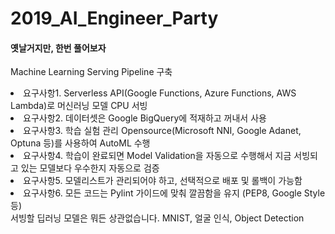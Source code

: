 # 2019_AI_Engineer_Party

#### 옛날거지만, 한번 풀어보자
Machine Learning Serving Pipeline 구축

<li>
요구사항1. Serverless API(Google Functions, Azure Functions, AWS Lambda)로 머신러닝 모델 CPU 서빙
</li>
<li>
요구사항2. 데이터셋은 Google BigQuery에 적재하고 꺼내서 사용
</li>
<li>
요구사항3. 학습 실험 관리 Opensource(Microsoft NNI, Google Adanet, Optuna 등)를 사용하여 AutoML 수행
</li>
<li>
요구사항4. 학습이 완료되면 Model Validation을 자동으로 수행해서 지금 서빙되고 있는 모델보다 우수한지 자동으로 검증
</li>
<li>
요구사항5. 모델리스트가 관리되어야 하고, 선택적으로 배포 및 롤백이 가능함
</li>
<li>
요구사항6. 모든 코드는 Pylint 가이드에 맞춰 깔끔함을 유지 (PEP8, Google Style 등)
</li>
서빙할 딥러닝 모델은 뭐든 상관없습니다. MNIST, 얼굴 인식, Object Detection
